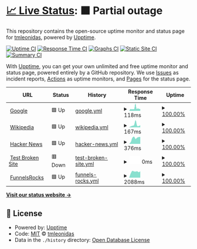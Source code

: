 # [📈 Live Status](https://uptime.funnels.rocks): <!--live status--> **🟧 Partial outage**

This repository contains the open-source uptime monitor and status page for [tmleonidas](https://uptime.funnels.rocks), powered by [Upptime](https://github.com/upptime/upptime).

[![Uptime CI](https://github.com/tmleonidas/Upptime/workflows/Uptime%20CI/badge.svg)](https://github.com/tmleonidas/Upptime/actions?query=workflow%3A%22Uptime+CI%22)
[![Response Time CI](https://github.com/tmleonidas/Upptime/workflows/Response%20Time%20CI/badge.svg)](https://github.com/tmleonidas/Upptime/actions?query=workflow%3A%22Response+Time+CI%22)
[![Graphs CI](https://github.com/tmleonidas/Upptime/workflows/Graphs%20CI/badge.svg)](https://github.com/tmleonidas/Upptime/actions?query=workflow%3A%22Graphs+CI%22)
[![Static Site CI](https://github.com/tmleonidas/Upptime/workflows/Static%20Site%20CI/badge.svg)](https://github.com/tmleonidas/Upptime/actions?query=workflow%3A%22Static+Site+CI%22)
[![Summary CI](https://github.com/tmleonidas/Upptime/workflows/Summary%20CI/badge.svg)](https://github.com/tmleonidas/Upptime/actions?query=workflow%3A%22Summary+CI%22)

With [Upptime](https://upptime.js.org), you can get your own unlimited and free uptime monitor and status page, powered entirely by a GitHub repository. We use [Issues](https://github.com/tmleonidas/Upptime/issues) as incident reports, [Actions](https://github.com/tmleonidas/Upptime/actions) as uptime monitors, and [Pages](https://uptime.funnels.rocks) for the status page.

<!--start: status pages-->
<!-- This summary is generated by Upptime (https://github.com/upptime/upptime) -->
<!-- Do not edit this manually, your changes will be overwritten -->
<!-- prettier-ignore -->
| URL | Status | History | Response Time | Uptime |
| --- | ------ | ------- | ------------- | ------ |
| <img alt="" src="https://icons.duckduckgo.com/ip3/www.google.com.ico" height="13"> [Google](https://www.google.com) | 🟩 Up | [google.yml](https://github.com/tmleonidas/Upptime/commits/HEAD/history/google.yml) | <details><summary><img alt="Response time graph" src="./graphs/google/response-time-week.png" height="20"> 118ms</summary><br><a href="https://uptime.funnels.rocks/history/google"><img alt="Response time 113" src="https://img.shields.io/endpoint?url=https%3A%2F%2Fraw.githubusercontent.com%2Ftmleonidas%2FUpptime%2FHEAD%2Fapi%2Fgoogle%2Fresponse-time.json"></a><br><a href="https://uptime.funnels.rocks/history/google"><img alt="24-hour response time 131" src="https://img.shields.io/endpoint?url=https%3A%2F%2Fraw.githubusercontent.com%2Ftmleonidas%2FUpptime%2FHEAD%2Fapi%2Fgoogle%2Fresponse-time-day.json"></a><br><a href="https://uptime.funnels.rocks/history/google"><img alt="7-day response time 118" src="https://img.shields.io/endpoint?url=https%3A%2F%2Fraw.githubusercontent.com%2Ftmleonidas%2FUpptime%2FHEAD%2Fapi%2Fgoogle%2Fresponse-time-week.json"></a><br><a href="https://uptime.funnels.rocks/history/google"><img alt="30-day response time 103" src="https://img.shields.io/endpoint?url=https%3A%2F%2Fraw.githubusercontent.com%2Ftmleonidas%2FUpptime%2FHEAD%2Fapi%2Fgoogle%2Fresponse-time-month.json"></a><br><a href="https://uptime.funnels.rocks/history/google"><img alt="1-year response time 112" src="https://img.shields.io/endpoint?url=https%3A%2F%2Fraw.githubusercontent.com%2Ftmleonidas%2FUpptime%2FHEAD%2Fapi%2Fgoogle%2Fresponse-time-year.json"></a></details> | <details><summary><a href="https://uptime.funnels.rocks/history/google">100.00%</a></summary><a href="https://uptime.funnels.rocks/history/google"><img alt="All-time uptime 100.00%" src="https://img.shields.io/endpoint?url=https%3A%2F%2Fraw.githubusercontent.com%2Ftmleonidas%2FUpptime%2FHEAD%2Fapi%2Fgoogle%2Fuptime.json"></a><br><a href="https://uptime.funnels.rocks/history/google"><img alt="24-hour uptime 100.00%" src="https://img.shields.io/endpoint?url=https%3A%2F%2Fraw.githubusercontent.com%2Ftmleonidas%2FUpptime%2FHEAD%2Fapi%2Fgoogle%2Fuptime-day.json"></a><br><a href="https://uptime.funnels.rocks/history/google"><img alt="7-day uptime 100.00%" src="https://img.shields.io/endpoint?url=https%3A%2F%2Fraw.githubusercontent.com%2Ftmleonidas%2FUpptime%2FHEAD%2Fapi%2Fgoogle%2Fuptime-week.json"></a><br><a href="https://uptime.funnels.rocks/history/google"><img alt="30-day uptime 100.00%" src="https://img.shields.io/endpoint?url=https%3A%2F%2Fraw.githubusercontent.com%2Ftmleonidas%2FUpptime%2FHEAD%2Fapi%2Fgoogle%2Fuptime-month.json"></a><br><a href="https://uptime.funnels.rocks/history/google"><img alt="1-year uptime 100.00%" src="https://img.shields.io/endpoint?url=https%3A%2F%2Fraw.githubusercontent.com%2Ftmleonidas%2FUpptime%2FHEAD%2Fapi%2Fgoogle%2Fuptime-year.json"></a></details>
| <img alt="" src="https://icons.duckduckgo.com/ip3/en.wikipedia.org.ico" height="13"> [Wikipedia](https://en.wikipedia.org) | 🟩 Up | [wikipedia.yml](https://github.com/tmleonidas/Upptime/commits/HEAD/history/wikipedia.yml) | <details><summary><img alt="Response time graph" src="./graphs/wikipedia/response-time-week.png" height="20"> 167ms</summary><br><a href="https://uptime.funnels.rocks/history/wikipedia"><img alt="Response time 206" src="https://img.shields.io/endpoint?url=https%3A%2F%2Fraw.githubusercontent.com%2Ftmleonidas%2FUpptime%2FHEAD%2Fapi%2Fwikipedia%2Fresponse-time.json"></a><br><a href="https://uptime.funnels.rocks/history/wikipedia"><img alt="24-hour response time 339" src="https://img.shields.io/endpoint?url=https%3A%2F%2Fraw.githubusercontent.com%2Ftmleonidas%2FUpptime%2FHEAD%2Fapi%2Fwikipedia%2Fresponse-time-day.json"></a><br><a href="https://uptime.funnels.rocks/history/wikipedia"><img alt="7-day response time 167" src="https://img.shields.io/endpoint?url=https%3A%2F%2Fraw.githubusercontent.com%2Ftmleonidas%2FUpptime%2FHEAD%2Fapi%2Fwikipedia%2Fresponse-time-week.json"></a><br><a href="https://uptime.funnels.rocks/history/wikipedia"><img alt="30-day response time 186" src="https://img.shields.io/endpoint?url=https%3A%2F%2Fraw.githubusercontent.com%2Ftmleonidas%2FUpptime%2FHEAD%2Fapi%2Fwikipedia%2Fresponse-time-month.json"></a><br><a href="https://uptime.funnels.rocks/history/wikipedia"><img alt="1-year response time 208" src="https://img.shields.io/endpoint?url=https%3A%2F%2Fraw.githubusercontent.com%2Ftmleonidas%2FUpptime%2FHEAD%2Fapi%2Fwikipedia%2Fresponse-time-year.json"></a></details> | <details><summary><a href="https://uptime.funnels.rocks/history/wikipedia">100.00%</a></summary><a href="https://uptime.funnels.rocks/history/wikipedia"><img alt="All-time uptime 99.69%" src="https://img.shields.io/endpoint?url=https%3A%2F%2Fraw.githubusercontent.com%2Ftmleonidas%2FUpptime%2FHEAD%2Fapi%2Fwikipedia%2Fuptime.json"></a><br><a href="https://uptime.funnels.rocks/history/wikipedia"><img alt="24-hour uptime 100.00%" src="https://img.shields.io/endpoint?url=https%3A%2F%2Fraw.githubusercontent.com%2Ftmleonidas%2FUpptime%2FHEAD%2Fapi%2Fwikipedia%2Fuptime-day.json"></a><br><a href="https://uptime.funnels.rocks/history/wikipedia"><img alt="7-day uptime 100.00%" src="https://img.shields.io/endpoint?url=https%3A%2F%2Fraw.githubusercontent.com%2Ftmleonidas%2FUpptime%2FHEAD%2Fapi%2Fwikipedia%2Fuptime-week.json"></a><br><a href="https://uptime.funnels.rocks/history/wikipedia"><img alt="30-day uptime 100.00%" src="https://img.shields.io/endpoint?url=https%3A%2F%2Fraw.githubusercontent.com%2Ftmleonidas%2FUpptime%2FHEAD%2Fapi%2Fwikipedia%2Fuptime-month.json"></a><br><a href="https://uptime.funnels.rocks/history/wikipedia"><img alt="1-year uptime 100.00%" src="https://img.shields.io/endpoint?url=https%3A%2F%2Fraw.githubusercontent.com%2Ftmleonidas%2FUpptime%2FHEAD%2Fapi%2Fwikipedia%2Fuptime-year.json"></a></details>
| <img alt="" src="https://icons.duckduckgo.com/ip3/news.ycombinator.com.ico" height="13"> [Hacker News](https://news.ycombinator.com) | 🟩 Up | [hacker-news.yml](https://github.com/tmleonidas/Upptime/commits/HEAD/history/hacker-news.yml) | <details><summary><img alt="Response time graph" src="./graphs/hacker-news/response-time-week.png" height="20"> 376ms</summary><br><a href="https://uptime.funnels.rocks/history/hacker-news"><img alt="Response time 319" src="https://img.shields.io/endpoint?url=https%3A%2F%2Fraw.githubusercontent.com%2Ftmleonidas%2FUpptime%2FHEAD%2Fapi%2Fhacker-news%2Fresponse-time.json"></a><br><a href="https://uptime.funnels.rocks/history/hacker-news"><img alt="24-hour response time 321" src="https://img.shields.io/endpoint?url=https%3A%2F%2Fraw.githubusercontent.com%2Ftmleonidas%2FUpptime%2FHEAD%2Fapi%2Fhacker-news%2Fresponse-time-day.json"></a><br><a href="https://uptime.funnels.rocks/history/hacker-news"><img alt="7-day response time 376" src="https://img.shields.io/endpoint?url=https%3A%2F%2Fraw.githubusercontent.com%2Ftmleonidas%2FUpptime%2FHEAD%2Fapi%2Fhacker-news%2Fresponse-time-week.json"></a><br><a href="https://uptime.funnels.rocks/history/hacker-news"><img alt="30-day response time 332" src="https://img.shields.io/endpoint?url=https%3A%2F%2Fraw.githubusercontent.com%2Ftmleonidas%2FUpptime%2FHEAD%2Fapi%2Fhacker-news%2Fresponse-time-month.json"></a><br><a href="https://uptime.funnels.rocks/history/hacker-news"><img alt="1-year response time 327" src="https://img.shields.io/endpoint?url=https%3A%2F%2Fraw.githubusercontent.com%2Ftmleonidas%2FUpptime%2FHEAD%2Fapi%2Fhacker-news%2Fresponse-time-year.json"></a></details> | <details><summary><a href="https://uptime.funnels.rocks/history/hacker-news">100.00%</a></summary><a href="https://uptime.funnels.rocks/history/hacker-news"><img alt="All-time uptime 99.95%" src="https://img.shields.io/endpoint?url=https%3A%2F%2Fraw.githubusercontent.com%2Ftmleonidas%2FUpptime%2FHEAD%2Fapi%2Fhacker-news%2Fuptime.json"></a><br><a href="https://uptime.funnels.rocks/history/hacker-news"><img alt="24-hour uptime 100.00%" src="https://img.shields.io/endpoint?url=https%3A%2F%2Fraw.githubusercontent.com%2Ftmleonidas%2FUpptime%2FHEAD%2Fapi%2Fhacker-news%2Fuptime-day.json"></a><br><a href="https://uptime.funnels.rocks/history/hacker-news"><img alt="7-day uptime 100.00%" src="https://img.shields.io/endpoint?url=https%3A%2F%2Fraw.githubusercontent.com%2Ftmleonidas%2FUpptime%2FHEAD%2Fapi%2Fhacker-news%2Fuptime-week.json"></a><br><a href="https://uptime.funnels.rocks/history/hacker-news"><img alt="30-day uptime 100.00%" src="https://img.shields.io/endpoint?url=https%3A%2F%2Fraw.githubusercontent.com%2Ftmleonidas%2FUpptime%2FHEAD%2Fapi%2Fhacker-news%2Fuptime-month.json"></a><br><a href="https://uptime.funnels.rocks/history/hacker-news"><img alt="1-year uptime 100.00%" src="https://img.shields.io/endpoint?url=https%3A%2F%2Fraw.githubusercontent.com%2Ftmleonidas%2FUpptime%2FHEAD%2Fapi%2Fhacker-news%2Fuptime-year.json"></a></details>
| <img alt="" src="https://icons.duckduckgo.com/ip3/thissitedoesnotexist.koj.co.ico" height="13"> [Test Broken Site](https://thissitedoesnotexist.koj.co) | 🟥 Down | [test-broken-site.yml](https://github.com/tmleonidas/Upptime/commits/HEAD/history/test-broken-site.yml) | <details><summary><img alt="Response time graph" src="./graphs/test-broken-site/response-time-week.png" height="20"> 0ms</summary><br><a href="https://uptime.funnels.rocks/history/test-broken-site"><img alt="Response time 0" src="https://img.shields.io/endpoint?url=https%3A%2F%2Fraw.githubusercontent.com%2Ftmleonidas%2FUpptime%2FHEAD%2Fapi%2Ftest-broken-site%2Fresponse-time.json"></a><br><a href="https://uptime.funnels.rocks/history/test-broken-site"><img alt="24-hour response time 0" src="https://img.shields.io/endpoint?url=https%3A%2F%2Fraw.githubusercontent.com%2Ftmleonidas%2FUpptime%2FHEAD%2Fapi%2Ftest-broken-site%2Fresponse-time-day.json"></a><br><a href="https://uptime.funnels.rocks/history/test-broken-site"><img alt="7-day response time 0" src="https://img.shields.io/endpoint?url=https%3A%2F%2Fraw.githubusercontent.com%2Ftmleonidas%2FUpptime%2FHEAD%2Fapi%2Ftest-broken-site%2Fresponse-time-week.json"></a><br><a href="https://uptime.funnels.rocks/history/test-broken-site"><img alt="30-day response time 0" src="https://img.shields.io/endpoint?url=https%3A%2F%2Fraw.githubusercontent.com%2Ftmleonidas%2FUpptime%2FHEAD%2Fapi%2Ftest-broken-site%2Fresponse-time-month.json"></a><br><a href="https://uptime.funnels.rocks/history/test-broken-site"><img alt="1-year response time 0" src="https://img.shields.io/endpoint?url=https%3A%2F%2Fraw.githubusercontent.com%2Ftmleonidas%2FUpptime%2FHEAD%2Fapi%2Ftest-broken-site%2Fresponse-time-year.json"></a></details> | <details><summary><a href="https://uptime.funnels.rocks/history/test-broken-site">100.00%</a></summary><a href="https://uptime.funnels.rocks/history/test-broken-site"><img alt="All-time uptime 100.00%" src="https://img.shields.io/endpoint?url=https%3A%2F%2Fraw.githubusercontent.com%2Ftmleonidas%2FUpptime%2FHEAD%2Fapi%2Ftest-broken-site%2Fuptime.json"></a><br><a href="https://uptime.funnels.rocks/history/test-broken-site"><img alt="24-hour uptime 100.00%" src="https://img.shields.io/endpoint?url=https%3A%2F%2Fraw.githubusercontent.com%2Ftmleonidas%2FUpptime%2FHEAD%2Fapi%2Ftest-broken-site%2Fuptime-day.json"></a><br><a href="https://uptime.funnels.rocks/history/test-broken-site"><img alt="7-day uptime 100.00%" src="https://img.shields.io/endpoint?url=https%3A%2F%2Fraw.githubusercontent.com%2Ftmleonidas%2FUpptime%2FHEAD%2Fapi%2Ftest-broken-site%2Fuptime-week.json"></a><br><a href="https://uptime.funnels.rocks/history/test-broken-site"><img alt="30-day uptime 100.00%" src="https://img.shields.io/endpoint?url=https%3A%2F%2Fraw.githubusercontent.com%2Ftmleonidas%2FUpptime%2FHEAD%2Fapi%2Ftest-broken-site%2Fuptime-month.json"></a><br><a href="https://uptime.funnels.rocks/history/test-broken-site"><img alt="1-year uptime 100.00%" src="https://img.shields.io/endpoint?url=https%3A%2F%2Fraw.githubusercontent.com%2Ftmleonidas%2FUpptime%2FHEAD%2Fapi%2Ftest-broken-site%2Fuptime-year.json"></a></details>
| <img alt="" src="https://icons.duckduckgo.com/ip3/funnels.rocks.ico" height="13"> [FunnelsRocks](https://funnels.rocks) | 🟩 Up | [funnels-rocks.yml](https://github.com/tmleonidas/Upptime/commits/HEAD/history/funnels-rocks.yml) | <details><summary><img alt="Response time graph" src="./graphs/funnels-rocks/response-time-week.png" height="20"> 2088ms</summary><br><a href="https://uptime.funnels.rocks/history/funnels-rocks"><img alt="Response time 1430" src="https://img.shields.io/endpoint?url=https%3A%2F%2Fraw.githubusercontent.com%2Ftmleonidas%2FUpptime%2FHEAD%2Fapi%2Ffunnels-rocks%2Fresponse-time.json"></a><br><a href="https://uptime.funnels.rocks/history/funnels-rocks"><img alt="24-hour response time 2138" src="https://img.shields.io/endpoint?url=https%3A%2F%2Fraw.githubusercontent.com%2Ftmleonidas%2FUpptime%2FHEAD%2Fapi%2Ffunnels-rocks%2Fresponse-time-day.json"></a><br><a href="https://uptime.funnels.rocks/history/funnels-rocks"><img alt="7-day response time 2088" src="https://img.shields.io/endpoint?url=https%3A%2F%2Fraw.githubusercontent.com%2Ftmleonidas%2FUpptime%2FHEAD%2Fapi%2Ffunnels-rocks%2Fresponse-time-week.json"></a><br><a href="https://uptime.funnels.rocks/history/funnels-rocks"><img alt="30-day response time 2051" src="https://img.shields.io/endpoint?url=https%3A%2F%2Fraw.githubusercontent.com%2Ftmleonidas%2FUpptime%2FHEAD%2Fapi%2Ffunnels-rocks%2Fresponse-time-month.json"></a><br><a href="https://uptime.funnels.rocks/history/funnels-rocks"><img alt="1-year response time 1508" src="https://img.shields.io/endpoint?url=https%3A%2F%2Fraw.githubusercontent.com%2Ftmleonidas%2FUpptime%2FHEAD%2Fapi%2Ffunnels-rocks%2Fresponse-time-year.json"></a></details> | <details><summary><a href="https://uptime.funnels.rocks/history/funnels-rocks">100.00%</a></summary><a href="https://uptime.funnels.rocks/history/funnels-rocks"><img alt="All-time uptime 99.95%" src="https://img.shields.io/endpoint?url=https%3A%2F%2Fraw.githubusercontent.com%2Ftmleonidas%2FUpptime%2FHEAD%2Fapi%2Ffunnels-rocks%2Fuptime.json"></a><br><a href="https://uptime.funnels.rocks/history/funnels-rocks"><img alt="24-hour uptime 100.00%" src="https://img.shields.io/endpoint?url=https%3A%2F%2Fraw.githubusercontent.com%2Ftmleonidas%2FUpptime%2FHEAD%2Fapi%2Ffunnels-rocks%2Fuptime-day.json"></a><br><a href="https://uptime.funnels.rocks/history/funnels-rocks"><img alt="7-day uptime 100.00%" src="https://img.shields.io/endpoint?url=https%3A%2F%2Fraw.githubusercontent.com%2Ftmleonidas%2FUpptime%2FHEAD%2Fapi%2Ffunnels-rocks%2Fuptime-week.json"></a><br><a href="https://uptime.funnels.rocks/history/funnels-rocks"><img alt="30-day uptime 100.00%" src="https://img.shields.io/endpoint?url=https%3A%2F%2Fraw.githubusercontent.com%2Ftmleonidas%2FUpptime%2FHEAD%2Fapi%2Ffunnels-rocks%2Fuptime-month.json"></a><br><a href="https://uptime.funnels.rocks/history/funnels-rocks"><img alt="1-year uptime 99.87%" src="https://img.shields.io/endpoint?url=https%3A%2F%2Fraw.githubusercontent.com%2Ftmleonidas%2FUpptime%2FHEAD%2Fapi%2Ffunnels-rocks%2Fuptime-year.json"></a></details>

<!--end: status pages-->

[**Visit our status website →**](https://uptime.funnels.rocks)

## 📄 License

- Powered by: [Upptime](https://github.com/upptime/upptime)
- Code: [MIT](./LICENSE) © [tmleonidas](https://uptime.funnels.rocks)
- Data in the `./history` directory: [Open Database License](https://opendatacommons.org/licenses/odbl/1-0/)
